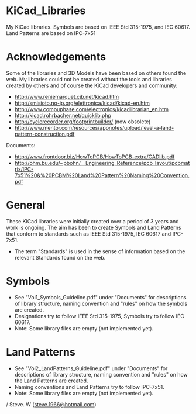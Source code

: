 KiCad_Libraries
===============

My KiCad libraries. Symbols are based on IEEE Std 315-1975, and IEC 60617. Land Patterns are based on IPC-7x51

Acknowledgements
================
Some of the libraries and 3D Models have been based on others found the web. My libraries could not be created without the tools and libraries
created by others and of course the KiCad developers and community:
 - http://www.reniemarquet.cjb.net/kicad.htm
 - http://smisioto.no-ip.org/elettronica/kicad/kicad-en.htm
 - http://www.compuphase.com/electronics/kicadlibrarian_en.htm
 - http://kicad.rohrbacher.net/quicklib.php
 - http://cyclerecorder.org/footprintbuilder/ (now obsolete)
 - http://www.mentor.com/resources/appnotes/upload/level-a-land-pattern-construction.pdf

Documents:
 - http://www.frontdoor.biz/HowToPCB/HowToPCB-extra/CADlib.pdf
 - http://ohm.bu.edu/~pbohn/__Engineering_Reference/pcb_layout/pcbmatrix/IPC-7x51%20&%20PCBM%20Land%20Pattern%20Naming%20Convention.pdf

General
=======
These KiCad libraries were initially created over a period of 3 years and work is ongoing.
The aim has been to create Symbols and Land Patterns that conform to standards such as IEEE Std 315-1975, IEC 60617 and IPC-7x51.
 - The term "Standards" is used in the sense of information based on the relevant Standards found on the web.

Symbols
=======
 - See "Vol1_Symbols_Guideline.pdf" under "Documents" for descriptions of library structure, naming convention and "rules"
on how the symbols are created.
 - Designations try to follow IEEE Std 315-1975, Symbols try to follow IEC 60617.
 - Note: Some library files are empty (not implemented yet).

Land Patterns
=============
 - See "Vol2_LandPatterns_Guideline.pdf" under "Documents" for descriptions of library structure, naming convention and "rules"
on how the Land Patterns are created.
 - Naming conventions and Land Patterns try to follow IPC-7x51.
 - Note: Some library files are empty (not implemented yet).

/ Steve. W (steve.1966@hotmail.com)
